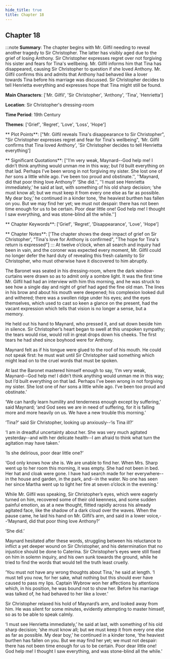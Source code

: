```yaml
---
hide_title: true
title: Chapter 18
---
```

## Chapter 18
:::note
**Summary**:
The chapter begins with Mr. Gilfil needing to reveal another tragedy to Sir Christopher. The latter has visibly aged due to the grief of losing Anthony. Sir Christopher expresses regret over not forgiving his sister and fears for Tina's wellbeing. Mr. Gilfil informs him that Tina has disappeared, causing Sir Christopher to question if she loved Anthony. Mr. Gilfil confirms this and admits that Anthony had behaved like a lover towards Tina before his marriage was discussed. Sir Christopher decides to tell Henrietta everything and expresses hope that Tina might still be found.

**Main Characters**:
['Mr. Gilfil', 'Sir Christopher', 'Anthony', 'Tina', 'Henrietta']

**Location**:
Sir Christopher's dressing-room

**Time Period**:
19th Century

**Themes**:
['Grief', 'Regret', 'Love', 'Loss', 'Hope']

** Plot Points**:
["Mr. Gilfil reveals Tina's disappearance to Sir Christopher", "Sir Christopher expresses regret and fear for Tina's wellbeing", 'Mr. Gilfil confirms that Tina loved Anthony', 'Sir Christopher decides to tell Henrietta everything']

** Significant Quotations**:
['‘I’m very weak, Maynard--God help me! I didn’t think anything would unman me in this way; but I’d built everything on that lad. Perhaps I’ve been wrong in not forgiving my sister. She lost one of _her_ sons a little while ago. I’ve been too proud and obstinate.’', '‘Maynard, did that poor thing love Anthony?’ ‘She did.’', '‘I must see Henrietta immediately,’ he said at last, with something of his old sharp decision; ‘she must know all; but we must keep it from every one else as far as possible. My dear boy,’ he continued in a kinder tone, ‘the heaviest burthen has fallen on you. But we may find her yet; we must not despair: there has not been time enough for us to be certain. Poor dear little one! God help me! I thought I saw everything, and was stone-blind all the while.’']

** Chapter Keywords**:
['Grief', 'Regret', 'Disappearance', 'Love', 'Hope']

** Chapter Notes**:
['The chapter shows the deep impact of grief on Sir Christopher', "Tina's love for Anthony is confirmed", "The hope for Tina's return is expressed"]
:::
At twelve o’clock, when all search and inquiry had been in vain, and the coroner was expected every moment, Mr. Gilfil could no longer defer the hard duty of revealing this fresh calamity to Sir Christopher, who must otherwise have it discovered to him abruptly. 

The Baronet was seated in his dressing-room, where the dark window-curtains were drawn so as to admit only a sombre light. It was the first time Mr. Gilfil had had an interview with him this morning, and he was struck to see how a single day and night of grief had aged the fine old man. The lines in his brow and about his mouth were deepened; his complexion looked dull and withered; there was a swollen ridge under his eyes; and the eyes themselves, which used to cast so keen a glance on the present, had the vacant expression which tells that vision is no longer a sense, but a memory. 

He held out his hand to Maynard, who pressed it, and sat down beside him in silence. Sir Christopher’s heart began to swell at this unspoken sympathy; the tears would rise, would roll in great drops down his cheeks. The first tears he had shed since boyhood were for Anthony. 

Maynard felt as if his tongue were glued to the roof of his mouth. He could not speak first: he must wait until Sir Christopher said something which might lead on to the cruel words that must be spoken. 

At last the Baronet mastered himself enough to say, ‘I’m very weak, Maynard--God help me! I didn’t think anything would unman me in this way; but I’d built everything on that lad. Perhaps I’ve been wrong in not forgiving my sister. She lost one of _her_ sons a little while ago. I’ve been too proud and obstinate.’ 

‘We can hardly learn humility and tenderness enough except by suffering,’ said Maynard; ‘and God sees we are in need of suffering, for it is falling more and more heavily on us. We have a new trouble this morning.’ 

‘Tina?’ said Sir Christopher, looking up anxiously--‘is Tina ill?’ 

‘I am in dreadful uncertainty about her. She was very much agitated yesterday--and with her delicate health--I am afraid to think what turn the agitation may have taken.’ 

‘Is she delirious, poor dear little one?’ 

‘God only knows how she is. We are unable to find her. When Mrs. Sharp went up to her room this morning, it was empty. She had not been in bed. Her hat and cloak were gone. I have had search made for her everywhere--in the house and garden, in the park, and--in the water. No one has seen her since Martha went up to light her fire at seven o’clock in the evening.’ 

While Mr. Gilfil was speaking, Sir Christopher’s eyes, which were eagerly turned on him, recovered some of their old keenness, and some sudden painful emotion, as at a new thought, flitted rapidly across his already agitated face, like the shadow of a dark cloud over the waves. When the pause came, he laid his hand on Mr. Gilfil’s arm, and said in a lower voice,--‘Maynard, did that poor thing love Anthony?’ 

‘She did.’ 

Maynard hesitated after these words, struggling between his reluctance to inflict a yet deeper wound on Sir Christopher, and his determination that no injustice should be done to Caterina. Sir Christopher’s eyes were still fixed on him in solemn inquiry, and his own sunk towards the ground, while he tried to find the words that would tell the truth least cruelly. 

‘You must not have any wrong thoughts about Tina,’ he said at length. ‘I must tell you now, for her sake, what nothing but this should ever have caused to pass my lips. Captain Wybrow won her affections by attentions which, in his position, he was bound not to show her. Before his marriage was talked of, he had behaved to her like a lover.’ 

Sir Christopher relaxed his hold of Maynard’s arm, and looked away from him. He was silent for some minutes, evidently attempting to master himself, so as to be able to speak calmly. 

‘I must see Henrietta immediately,’ he said at last, with something of his old sharp decision; ‘she must know all; but we must keep it from every one else as far as possible. My dear boy,’ he continued in a kinder tone, ‘the heaviest burthen has fallen on you. But we may find her yet; we must not despair: there has not been time enough for us to be certain. Poor dear little one! God help me! I thought I saw everything, and was stone-blind all the while.’ 

